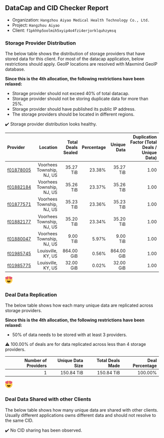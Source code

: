 ## DataCap and CID Checker Report
 - Organization: `Hangzhou Aiyao Medical Health Technology Co., Ltd.`
 - Project: `Hangzhou Aiyao`
 - Client: `f1pkhhp5oolmih5xyip4o4fzi4erjorklquhzymsq`
### Storage Provider Distribution
The below table shows the distribution of storage providers that have stored data for this client.
For most of the datacap application, below restrictions should apply. GeoIP locations are resolved with Maxmind GeoIP database.

**Since this is the 4th allocation, the following restrictions have been relaxed:**
 - Storage provider should not exceed 40% of total datacap.
 - Storage provider should not be storing duplicate data for more than 25%.
 - Storage provider should have published its public IP address.
 - The storage providers should be located in different regions.

✔️ Storage provider distribution looks healthy.

| Provider                                              |                  Location | Total Deals Sealed | Percentage | Unique Data | Duplication Factor (Total Deals / Unique Data) |
| :---------------------------------------------------- | ------------------------: | -----------------: | ---------: | ----------: | ---------------------------------------------: |
| [f01878005](https://filfox.info/en/address/f01878005) | Voorhees Township, NJ, US |          35.27 TiB |     23.38% |   35.27 TiB |                                           1.00 |
| [f01882184](https://filfox.info/en/address/f01882184) | Voorhees Township, NJ, US |          35.26 TiB |     23.37% |   35.26 TiB |                                           1.00 |
| [f01877571](https://filfox.info/en/address/f01877571) | Voorhees Township, NJ, US |          35.23 TiB |     23.36% |   35.23 TiB |                                           1.00 |
| [f01882177](https://filfox.info/en/address/f01882177) | Voorhees Township, NJ, US |          35.20 TiB |     23.34% |   35.20 TiB |                                           1.00 |
| [f01880047](https://filfox.info/en/address/f01880047) | Voorhees Township, NJ, US |           9.00 TiB |      5.97% |    9.00 TiB |                                           1.00 |
| [f01985745](https://filfox.info/en/address/f01985745) |        Louisville, KY, US |         864.00 GiB |      0.56% |  864.00 GiB |                                           1.00 |
| [f01985775](https://filfox.info/en/address/f01985775) |        Louisville, KY, US |          32.00 GiB |      0.02% |   32.00 GiB |                                           1.00 |

![Provider Distribution](https://raw.githubusercontent.com/data-preservation-programs/filplus-checker-assets/main/filecoin-project/filecoin-plus-large-datasets/issues/440/1670655932795.png)
### Deal Data Replication
The below table shows how each many unique data are replicated across storage providers.

**Since this is the 4th allocation, the following restrictions have been relaxed:**
- 50% of data needs to be stored with at least 3 providers.

⚠️ 100.00% of deals are for data replicated across less than 4 storage providers.

| Number of Providers | Unique Data Size | Total Deals Made | Deal Percentage |
| ------------------: | ---------------: | ---------------: | --------------: |
|                   1 |       150.84 TiB |       150.84 TiB |         100.00% |

![Replication Distribution](https://raw.githubusercontent.com/data-preservation-programs/filplus-checker-assets/main/filecoin-project/filecoin-plus-large-datasets/issues/440/1670655933188.png)
### Deal Data Shared with other Clients
The below table shows how many unique data are shared with other clients.
Usually different applications owns different data and should not resolve to the same CID.

✔️ No CID sharing has been observed.
